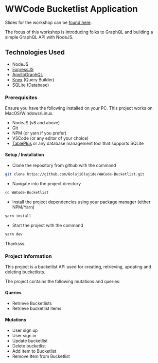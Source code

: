 # WWCode Bucketlist Application

Slides for the workshop can be [found here](https://docs.google.com/presentation/d/1Iu9bwR1EF9slK7iyhp5ZzqgmkbPx4aUUBR9B24L0Z5M/edit?usp=sharing).

The focus of this workshop is introducing folks to GraphQL and building a simple GraphQL API with NodeJS.

## Technologies Used

* NodeJS
* [ExpressJS](https://expressjs.com/)
* [ApolloGraphQL](https://www.apollographql.com/docs/apollo-server/v1/servers/express/)
* [Knex](https://knexjs.org/) (Query Builder)
* SQLite (Database)

### Prerequisites

Ensure you have the following installed on your PC. This project works on MacOS/Windows/Linux.

* NodeJS (v8 and above)
* Git
* NPM (or yarn if you prefer)
* VSCode (or any editor of your choice)
* [TablePlus](https://tableplus.com/) or any database management tool that supports SQLite

#### Setup / Installation

* Clone the repository from github with the command

```sh
git clone https://github.com/BolajiOlajide/WWCode-Bucketlist.git
```

* Navigate into the project directory

```sh
cd WWCode-Bucketlist
```

* Install the project dependencies using your package manager (either NPM/Yarn)

```sh
yarn install
```

* Start the project with the command

```sh
yarn dev
```

Thanksss.

### Project Information

This project is a bucketlist API used for creating, retrieving, updating and deleting bucketlists.

The project contains the following mutations and queries:

#### Queries

* Retrieve Bucketlists
* Retrieve bucketlist items

#### Mutations

* User sign up
* User sign in
* Update bucketlist
* Delete bucketlist
* Add Item to Bucketlist
* Remove Item from Bucketlist

